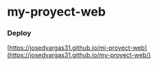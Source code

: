 # my-proyect-web

### Deploy
[https://josedvargas31.github.io/mi-proyect-web](https://josedvargas31.github.io/my-proyect-web/)
